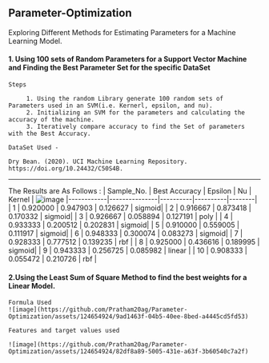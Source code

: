 ## Parameter-Optimization
Exploring Different Methods for Estimating Parameters for a Machine Learning Model.

#### 1. Using 100 sets of Random Parameters for a Support Vector Machine and Finding the Best Parameter Set for the specific DataSet
    Steps
         
         1. Using the random Library generate 100 random sets of Parameters used in an SVM(i.e. Kernerl, epsilon, and nu).
         2. Initializing an SVM for the parameters and calculating the accuracy of the machine.
         3. Iteratively compare accuracy to find the Set of parameters with the Best Accuracy.
         
    DataSet Used - 
    
    Dry Bean. (2020). UCI Machine Learning Repository. https://doi.org/10.24432/C50S4B.
---
The Results are As Follows :
| Sample_No. | Best Accuracy | Epsilon  | Nu       | Kernel |                         ![image](https://github.com/Pratham20ag/Parameter-Optimization/assets/124654924/1678a4a2-c6ae-4648-88e5-0a0430fc5ff2)
|------------|---------------|----------|----------|--------|                           
| 1          | 0.920000      | 0.947903 | 0.126627 | sigmoid|
| 2          | 0.916667      | 0.873418 | 0.170332 | sigmoid|
| 3          | 0.926667      | 0.058894 | 0.127191 | poly   |
| 4          | 0.933333      | 0.200512 | 0.202831 | sigmoid|
| 5          | 0.910000      | 0.559005 | 0.111917 | sigmoid|
| 6          | 0.948333      | 0.300074 | 0.083273 | sigmoid|
| 7          | 0.928333      | 0.777512 | 0.139235 | rbf    |
| 8          | 0.925000      | 0.436616 | 0.189995 | sigmoid|
| 9          | 0.943333      | 0.256725 | 0.085982 | linear |
| 10         | 0.908333      | 0.055472 | 0.210726 | rbf    |


#### 2.Using the Least Sum of Square Method to find the best weights for a Linear Model.

    Formula Used
    ![image](https://github.com/Pratham20ag/Parameter-Optimization/assets/124654924/9ad1463f-04b5-40ee-8bed-a4445cd5fd53)

    Features and target values used

    ![image](https://github.com/Pratham20ag/Parameter-Optimization/assets/124654924/82df8a89-5005-431e-a63f-3b60540c7a2f)




